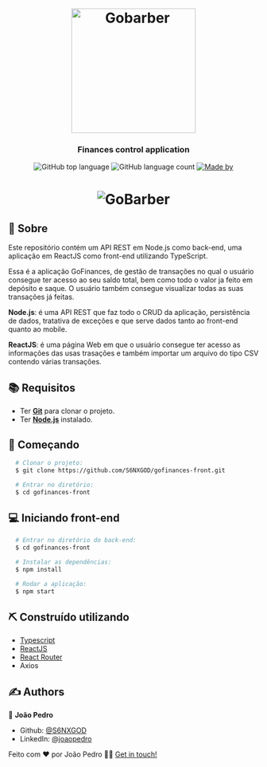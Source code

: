 <h1 align="center">
    <img alt="Gobarber" src="https://ik.imagekit.io/hwyksvj4iv/gofinances_FtYnL5e0v.svg" width="250px" />
</h1>

<h3 align="center">
  Finances control application
</h3>

<p align="center">
    <img alt="GitHub top language" src="https://img.shields.io/github/languages/top/S6NXGOD/gofinances-front">

  <img alt="GitHub language count" src="https://img.shields.io/github/languages/count/S6NXGOD/gofinances-front">

  <a href="https://www.linkedin.com/in/jo%C3%A3o-pedro-pinto-do-%C3%B3-baa689192/">
    <img alt="Made by" src="https://img.shields.io/badge/made%20by-Jo%C3%A3o%20Pedro-gree">
  </a>
</p>

<h1 align="center">
    <img alt="GoBarber" src="https://res.cloudinary.com/matheuspires/image/upload/v1587663201/gofinances_m4poam.gif" />
</h1>

## :page_with_curl: Sobre
Este repositório contém um API REST em Node.js como back-end, uma aplicação em ReactJS como front-end utilizando TypeScript.

Essa é a aplicação GoFinances, de gestão de transações no qual o usuário consegue ter acesso ao seu saldo total, bem como todo o valor ja feito em depósito e saque. O usuário também consegue visualizar todas as suas transações já feitas.

**Node.js**: é uma API REST que faz todo o CRUD da aplicação, persistência de dados, tratativa de exceções e que serve dados tanto ao front-end quanto ao mobile.

**ReactJS**: é uma página Web em que o usuário consegue ter acesso as informações das usas trasações e também importar um arquivo do tipo CSV contendo várias transações.

## :books: Requisitos
- Ter [**Git**](https://git-scm.com/) para clonar o projeto.
- Ter [**Node.js**](https://nodejs.org/en/) instalado.
<!-- - Um dispositivo ou emulador iOS ou Android -->

## :rocket: Começando
``` bash
  # Clonar o projeto:
  $ git clone https://github.com/S6NXGOD/gofinances-front.git

  # Entrar no diretório:
  $ cd gofinances-front
```

## :computer: Iniciando front-end
```bash
  # Entrar no diretório do back-end:
  $ cd gofinances-front

  # Instalar as dependências:
  $ npm install

  # Rodar a aplicação:
  $ npm start
```
## ⛏️ Construído utilizando <a name = "built_using"></a>

- [Typescript](https://www.typescriptlang.org/)
- [ReactJS](https://reactjs.org/)
- [React Router](https://github.com/ReactTraining/react-router)
- Axios

## ✍️ Authors <a name = "authors"></a>

👤 **João Pedro**

- Github: [@S6NXGOD](https://github.com/S6NXGOD)
- LinkedIn: [@joaopedro](https://www.linkedin.com/in/jo%C3%A3o-pedro-pinto-do-%C3%B3-baa689192/)

Feito com ❤️ por João Pedro 👋🏻 [Get in touch!](https://github.com/S6NXGOD)
